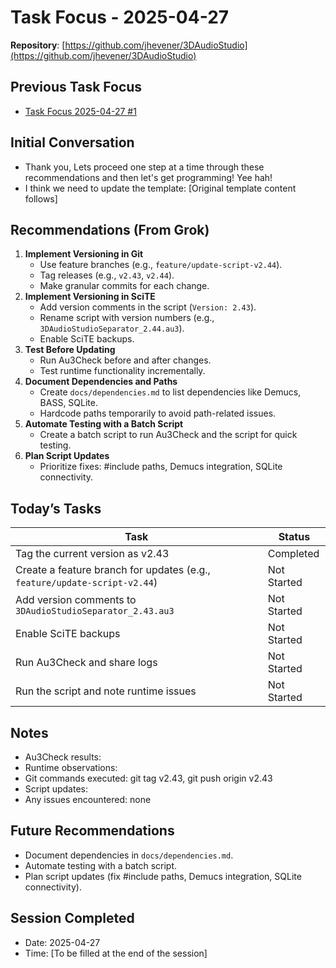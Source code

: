 # Task Focus - 2025-04-27
**Repository**: [https://github.com/jhevener/3DAudioStudio](https://github.com/jhevener/3DAudioStudio)

## Previous Task Focus
- [Task Focus 2025-04-27 #1](task-focus-042725-1.txt)

## Initial Conversation
- Thank you, Lets proceed one step at a time through these recommendations and then let's get programming! Yee hah!
- I think we need to update the template: [Original template content follows]

## Recommendations (From Grok)
1. **Implement Versioning in Git**
   - Use feature branches (e.g., `feature/update-script-v2.44`).
   - Tag releases (e.g., `v2.43`, `v2.44`).
   - Make granular commits for each change.
2. **Implement Versioning in SciTE**
   - Add version comments in the script (`Version: 2.43`).
   - Rename script with version numbers (e.g., `3DAudioStudioSeparator_2.44.au3`).
   - Enable SciTE backups.
3. **Test Before Updating**
   - Run Au3Check before and after changes.
   - Test runtime functionality incrementally.
4. **Document Dependencies and Paths**
   - Create `docs/dependencies.md` to list dependencies like Demucs, BASS, SQLite.
   - Hardcode paths temporarily to avoid path-related issues.
5. **Automate Testing with a Batch Script**
   - Create a batch script to run Au3Check and the script for quick testing.
6. **Plan Script Updates**
   - Prioritize fixes: #include paths, Demucs integration, SQLite connectivity.

## Today’s Tasks
| Task | Status |
|------|--------|
| Tag the current version as v2.43 | Completed |
| Create a feature branch for updates (e.g., `feature/update-script-v2.44`) | Not Started |
| Add version comments to `3DAudioStudioSeparator_2.43.au3` | Not Started |
| Enable SciTE backups | Not Started |
| Run Au3Check and share logs | Not Started |
| Run the script and note runtime issues | Not Started |

## Notes
- Au3Check results:
- Runtime observations:
- Git commands executed: git tag v2.43, git push origin v2.43
- Script updates:
- Any issues encountered: none

## Future Recommendations
- Document dependencies in `docs/dependencies.md`.
- Automate testing with a batch script.
- Plan script updates (fix #include paths, Demucs integration, SQLite connectivity).

## Session Completed
- Date: 2025-04-27
- Time: [To be filled at the end of the session]